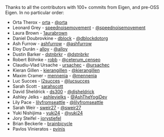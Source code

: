 Thanks to all the contributors with 100+ commits from Eigen, and pre-OSS Eigen. In no particular order:

- Orta Therox - [orta](http://github.com/orta) - [@orta](http://twitter.com/orta)
- Leonard Grey - [speednoisemovement](http://github.com/speednoisemovement) - [@speednoisemovement](http://twitter.com/speednoisemovement)
- Laura Brown - [1aurabrown](https://github.com/1aurabrown)
- Daniel Doubrovkine - [dblock](https://github.com/dblock) - [@dblockdotorg](http://twitter.com/dblockdotorg)
- Ash Furrow - [ashfurrow](http://github.com/ashfurrow) - [@ashfurrow](http://twitter.com/ashfurrow)
- Eloy Durán - [alloy](http://github.com/alloy) - [@alloy](http://twitter.com/alloy)
- Dustin Barker - [dstnbrkr](http://github.com/dstnbrkr) - [@dstnbrkr](http://twitter.com/dstnbrkr)
- Robert Böhnke - [robb](http://github.com/robb) - [@ceterum_censeo](http://twitter.com/ceterum_censeo)
- Claudiu-Vlad Ursache - [ursachec](http://github.com/ursachec) - [@ursachec](http://twitter.com/ursachec)
- Kieran Gillen - [kierangillen](https://github.com/kierangillen) - [@kierangillen](https://twitter.com/kierangillen)
- Maxim Cramer - [mennenia](https://github.com/mennenia) - [@mennenia](https://twitter.com/mennenia)
- Luc Succes - [l2succes](https://github.com/l2succes) - [@lucsucces](https://twitter.com/lucsucces)
- Sarah Scott - [sarahscott](https://github.com/sarahscott)
- David Sheldrick - [ds300](https://github.com/ds300) - [@djsheldrick](https://twitter.com/djsheldrick)
- Ashley Jelks - [ashleyjelks](https://github.com/ashleyjelks) - [@AshTheYogiDev](https://twitter.com/AshTheYogiDev)
- Lily Pace - [lilyfromseattle](https://github.com/lilyfromseattle) - [@lilyfromseattle](https://twitter.com/lilyfromseattle)
- Sarah Weir - [sweir27](https://github.com/sweir27) - [@sweir27](https://twitter.com/sweir27)
- Yuki Nishijima - [yuki24](https://github.com/yuki24) - [@yuki24](https://twitter.com/yuki24)
- Jory Steifel - [jorystiefel](https://github.com/jorystiefel)
- Brian Beckerle - [brainbicycle](https://github.com/brainbicycle)
- Pavlos Vinieratos - [pvinis](https://github.com/pvinis)
